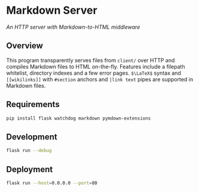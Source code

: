 # Markdown Server

_An HTTP server with Markdown-to-HTML middleware_

## Overview

This program transparently serves files from `client/` over HTTP and compiles Markdown files to HTML on-the-fly. Features include a filepath whitelist, directory indexes and a few error pages. `$\LaTeX$` syntax and `[[wikilinks]]` with `#section` anchors and `|link text` pipes are supported in Markdown files.

## Requirements

```bash
pip install flask watchdog markdown pymdown-extensions
```

## Development

```bash
flask run --debug
```

## Deployment

```bash
flask run --host=0.0.0.0 --port=80
```
